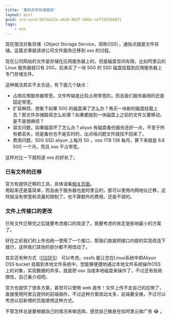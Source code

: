 ```yaml
---
title: '重构文件存储服务'
layout: post
guid: urn:uuid:b87da13a-a4dd-402f-b06a-cef720160831
tags:
    - oss
---
```


现在很流对象存储（Object Storage Service，简称OSS），通俗点就是文件存储。这篇文章就讲讲公司文件服务迁移到 oss 的过程。

现在公司网站的文件是存储在应用服务器上的，但是磁盘空间有限，比如阿里云的 Linux 服务器就只有 20G，后来买了一块 50G 的 SSD 磁盘挂载到应用服务器上专门存储文件。  

这种做法其实不太合适，有下面几个缺点：  

  * 占用应用服务器带宽，文件传输是比较占用带宽的，而且我们服务器用的还是固定带宽。
  * 扩容麻烦，想象下如果 50G 的磁盘满了怎么办？再买一块新的磁盘挂载上去？那文件存储路径怎么处理？如果都放到一块磁盘上之前的文件又要移动，是不是很麻烦？
  * 容灾问题，如果磁盘坏了怎么办？aliyun 有磁盘备份服务还好一点，不至于所有都丢失，但是备份也不是实时的，出点啥问题文件就找不回来了。
  * 费用问题，50G SSD aliyun 上每月 50 。oos 1TB 138 每月，算下来就是 6.8 50G 一个月。而且 oss 不占带宽。

这样对比一下就知道 oss 的好处了。

### 已有文件的迁移
官方有提供迁移的工具，具体请看[相关页面](https://help.aliyun.com/document_detail/32201.html?spm=5176.doc32196.6.540.DMk7AN)。  
用起来还是蛮简单，而且由于服务器也是阿里云的，那可以使用内网地址迁移，这样就没有带宽和流量的限制了。也不算额外的费用。还是不错的。

### 文件上传接口的更改
已有文件迁移完之后就要考虑接口的改造了。我要考虑的肯定是影响最小的方案了。

好在之前我们的上传也统一使用了一个接口，那我们直接把接口内部的实现改造下就行，这样我们其他的部分都不用改动了。  

其实还有种方式（[OSSFS](https://help.aliyun.com/document_detail/32196.html?spm=5176.doc32201.6.535.UHmB3L)） 可以考虑。ossfs 能让您在Linux系统中把Aliyun OSS bucket 挂载到本地文件系统中，您能够便捷地通过本地文件系统操作OSS 上的对象，实现数据的共享。就是把 oss 当成本地磁盘来操作了，不过还有些局限性，自己看介绍吧。

官方也提供了很多方案，甚至可以使用 web 直传！文件上传不走自己的应用了，直接使用阿里云提供的前端插件。不过这种方案改动太多，前端要全换，不过可以考虑以后新增的页面使用这种方式。

不管怎样总是要根据自己的情况来做选择。感觉自己像是在给阿里云做广告 :joy: 。
